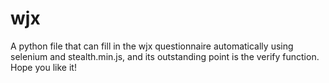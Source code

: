 # wjx
A python file that can fill in the wjx questionnaire automatically using selenium and stealth.min.js, and its outstanding point is the verify function.
Hope you like it!
